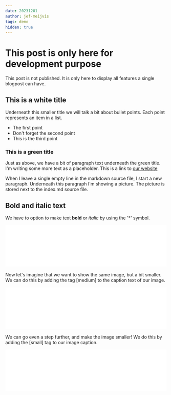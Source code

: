 ```yaml
---
date: 20231201
author: jef-meijvis
tags: demo
hidden: true
---
```


# This post is only here for development purpose
This post is not published. 
It is only here to display all features a single blogpost can have.

## This is a white title
Underneath this smaller title we will talk a bit about bullet points.
Each point represents an item in a list. 
- The first point
- Don't forget the second point
- This is the third point

### This is a green title 
Just as above, we have a bit of paragraph text underneath the green title.
I'm writing some more text as a  placeholder.
This is a link to [our website](https://www.dotnetlab.eu)

When I leave a single empty line in the markdown source file, I start a new paragraph.
Underneath this paragraph I'm showing a picture. The picture is stored next to the index.md source file.

## Bold and italic text
We have to option to make text **bold** or *italic* by using the '*' symbol.

![The caption text for the big image](dnl-logo.png)

Now let's imagine that we want to show the same image, but a bit smaller.
We can do this by adding the tag [medium] to the caption text of our image.

![The caption text for the medium image [medium]](dnl-logo.png)

We can go even a step further, and make the image smaller! We do this by adding the [small] tag to our image caption.

![The caption text for the small image [small]](dnl-logo.png)



